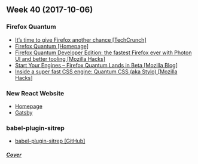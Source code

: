 Week 40 (2017-10-06)
---

### Firefox Quantum
- [It’s time to give Firefox another chance [TechCrunch]](https://techcrunch.com/2017/09/29/its-time-to-give-firefox-another-chance/)
- [Firefox Quantum [Homepage]](https://www.mozilla.org/en-US/firefox/quantum/)
- [Firefox Quantum Developer Edition: the fastest Firefox ever with Photon UI and better tooling [Mozilla Hacks]](https://hacks.mozilla.org/2017/09/firefox-quantum-developer-edition-fastest-firefox-ever/)
- [Start Your Engines – Firefox Quantum Lands in Beta [Mozilla Blog]](https://blog.mozilla.org/blog/2017/09/26/firefox-quantum-beta-developer-edition/)
- [Inside a super fast CSS engine: Quantum CSS (aka Stylo) [Mozilla Hacks]](https://hacks.mozilla.org/2017/08/inside-a-super-fast-css-engine-quantum-css-aka-stylo/)

### New React Website
- [Homepage](https://reactjs.org/)
- [Gatsby](http://gatsbyjs.org/)

### babel-plugin-sitrep
- [babel-plugin-sitrep [GitHub]](https://github.com/tkh44/babel-plugin-sitrep)

##### [Cover](https://trello-attachments.s3.amazonaws.com/585a7902b21f6c8b3e365a11/59d759e45e1bfeb762044800/ddd68edaa3fae6a39e6f6385b36571be/DKsX4nAXUAU0kwH.jpg)

